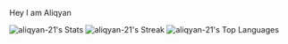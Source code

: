 Hey I am Aliqyan

![aliqyan-21's Stats](https://github-readme-stats.vercel.app/api?username=aliqyan-21&theme=prussian&show_icons=true&hide_border=true&count_private=true)
![aliqyan-21's Streak](https://github-readme-streak-stats.herokuapp.com/?user=aliqyan-21&theme=prussian&hide_border=true)
![aliqyan-21's Top Languages](https://github-readme-stats.vercel.app/api/top-langs/?username=aliqyan-21&theme=prussian&show_icons=true&hide_border=true&layout=compact)
